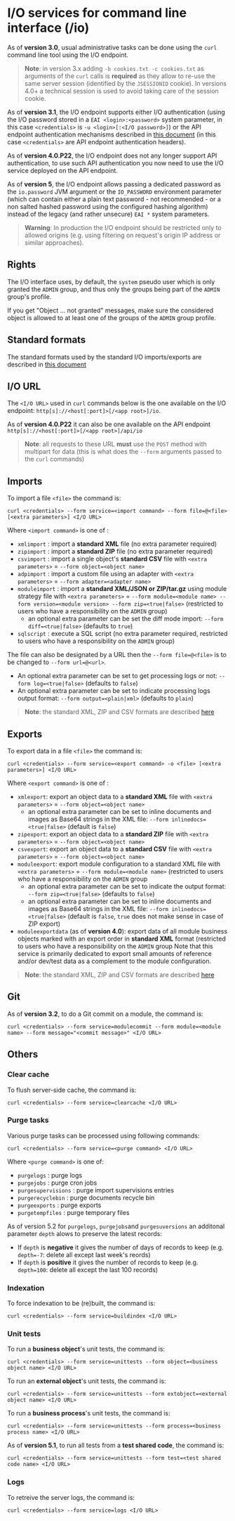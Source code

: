 I/O services for command line interface (/io)
=============================================

As of **version 3.0**, usual administrative tasks can be done using the `curl` command line tool using the I/O endpoint.

> **Note**: in version 3.x adding `-b cookies.txt -c cookies.txt` as arguments of the `curl` calls is **required**
> as they allow to re-use the same server session (identified by the `JSESSIONID` cookie).
> In versions 4.0+ a technical session is used to avoid taking care of the session cookie.

As of **version 3.1**, the I/O endpoint supports either I/O authentication (using the I/O password stored in a `EAI <login>:<password>` system parameter, in this case `<credentials>` is `-u <login>[:<I/O password>]`)
or the API endpoint authentication mechanisms described in [this document](/lesson/docs/integration/services-auth) (in this case `<credentials>` are API endpoint authentication headers).

As of **version 4.0.P22**, the I/O endpoint does not any longer support API authentication, to use such API authentication you now need to use the I/O service deployed on the API endpoint.

As of **version 5**, the I/O endpoint allows passing a dedicated password as the `io.password` JVM argument or the `IO_PASSWORD` environment parameter
(which can contain either a plain text password - not recommended - or a non salted hashed password using the configured hashing algorithm)
instead of the legacy (and rather unsecure) `EAI *` system parameters. 

> **Warning**: In production the I/O endpoint should be restricted only to allowed origins (e.g. using filtering on request's origin IP address or similar approaches).

<h2 id="rights">Rights</h2>

The I/O interface uses, by default, the `system` pseudo user which is only granted the `ADMIN` group, and thus only the groups being part of the `ADMIN` group's profile.

If you get "Object ... not granted" messages, make sure the considered object is allowed to at least one of the groups of the `ADMIN` group profile.

<h2 id="formats">Standard formats</h2>

The standard formats used by the standard I/O imports/exports are described in [this document](/lesson/docs/integration/standard-formats)

<h2 id="url">I/O URL</h2>

The `<I/O URL>` used in `curl` commands below is the one available on the I/O endpoint: `http[s]://<host[:port]>[/<app root>]/io`.

As of **version 4.0.P22** it can also be one available on the API endpoint `http[s]://<host[:port]>[/<app root>]/api/io`

> **Note**: all requests to these URL **must** use the `POST` method with multipart for data (this is what does the `--form` arguments passed to the `curl` commands)

<h2 id="imports">Imports</h2>

To import a file `<file>` the command is:

	curl <credentials> --form service=<import command> --form file=@<file> [<extra parameters>] <I/O URL>

Where `<import command>` is one of :

- `xmlimport` : import a **standard XML** file (no extra parameter required)
- `zipimport` : import a **standard ZIP** file (no extra parameter required)
- `csvimport` : import a single object's **standard CSV** file with `<extra parameters>` = `--form object=<object name>`
- `adpimport` : import a custom file using an adapter with `<extra parameters>` = `--form adapter=<adapter name>`
- `moduleimport` : import a **standard XML/JSON or ZIP/tar.gz** using module strategy file with `<extra parameters>` = `--form module=<module name> --form version=<module version> --form zip=<true|false>` (restricted to users who have a responsibility on the `ADMIN` group)
	- an optional extra parameter can be set the diff mode import: `--form diff=<true|false>` (defaults to `true`)
- `sqlscript` : execute a SQL script (no extra parameter required, restricted to users who have a responsibility on the `ADMIN` group)

The file can also be designated by a URL then the `--form file=@<file>` is to be changed to `--form url=@<url>`.

- An optional extra parameter can be set to get processing logs or not: `--form log=<true|false>` (defaults to `false`)
- An optional extra parameter can be set to indicate processing logs output format: `--form output=<plain|xml>` (defaults to `plain`)

> **Note**: the standard XML, ZIP and CSV formats are described [here](../../schemas/)

<h2 id="exports">Exports</h2>

To export data in a file `<file>` the command is:

	curl <credentials> --form service=<export command> -o <file> [<extra parameters>] <I/O URL>

Where `<export command>` is one of :

- `xmlexport`: export an object data to a **standard XML** file with `<extra parameters>` = `--form object=<object name>`
	- an optional  extra parameter can be set to inline documents and images as Base64 strings in the XML file: `--form inlinedocs=<true|false>` (default is `false`)
- `zipexport`: export an object data to a **standard ZIP** file with `<extra parameters>` = `--form object=<object name>`
- `csvexport`: export an object data to a **standard CSV** file with `<extra parameters>` = `--form object=<object name>`
- `moduleexport`: export module configuration to a standard XML file with `<extra parameters>` = `--form module=<module name>` (restricted to users who have a responsibility on the `ADMIN` group
	- an optional extra parameter can be set to indicate the output format: `--form zip=<true|false>` (defaults to `false`)
	- an optional extra parameter can be set to inline documents and images as Base64 strings in the XML file: `--form inlinedocs=<true|false>` (default is `false`, `true` does not make sense in case of ZIP export)
- `moduleexportdata` (as of **version 4.0**): export data of all module business objects marked with an export order in **standard XML** format (restricted to users who have a responsibility on the `ADMIN` group
  Note that this service is primarily dedicated to export small amounts of reference and/or dev/test data as a complement to the module configuration.

<!--
**********************************************
TODO: arguments for various formats (XML/JSON)
**********************************************
-->

> **Note**: the standard XML, ZIP and CSV formats are described [here](../../schemas/)

<h2 id="git">Git</h2>

As of **version 3.2**, to do a Git commit on a module, the command is:

	curl <credentials> --form service=modulecommit --form module=<module name> --form message="<commit message>" <I/O URL>

<h2 id="others">Others</h2>

<h3 id="clearcache">Clear cache</h3>

To flush server-side cache, the command is:

	curl <credentials> --form service=clearcache <I/O URL>

<h3 id="purge">Purge tasks</h3>

Various purge tasks can be processed using following commands:

	curl <credentials> --form service=<purge command> <I/O URL>

Where `<purge command>` is one of:

- `purgelogs` : purge logs
- `purgejobs` : purge cron jobs
- `purgesupervisions` : purge import supervisions entries
- `purgerecyclebin` : purge documents recycle bin
- `purgeexports` : purge exports
- `purgetempfiles` : purge temporary files

As of version 5.2 for `purgelogs`, `purgejobs`and `purgesuversions` an additonal parameter `depth` alows to preserve the latest records:

- If `depth` is **negative** it gives the number of days of records to keep (e.g. `depth=-7`: delete all except last week's reords)
- If `depth` is **positive** it gives the number of records to keep (e.g. `depth=100`: delete all except the last 100 records)

<h3 id="indexation">Indexation</h3>

To force indexation to be (re)built, the command is:

	curl <credentials> --form service=buildindex <I/O URL>

<h3 id="unittests">Unit tests</h3>

To run a **business object**'s unit tests, the command is:

	curl <credentials> --form service=unittests --form object=<business object name> <I/O URL>

To run an **external object**'s unit tests, the command is:

	curl <credentials> --form service=unittests --form extobject=<external object name> <I/O URL>

To run a **business process**'s unit tests, the command is:

	curl <credentials> --form service=unittests --form process=<business process name> <I/O URL>

As of **version 5.1**, to run all tests from a **test shared code**, the command is:

	curl <credentials> --form service=unittests --form test=<test shared code name> <I/O URL>

<h3 id="logs">Logs</h3>

To retreive the server logs, the command is:

	curl <credentials> --form service=logs <I/O URL>

